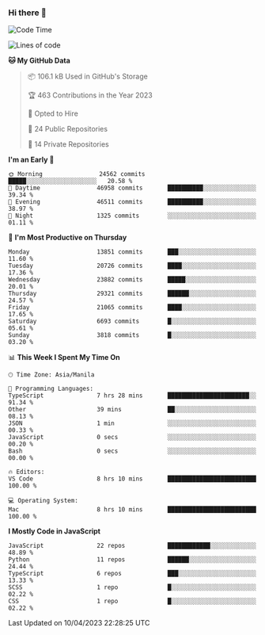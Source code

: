 ### Hi there 👋

<!--START_SECTION:waka-->
![Code Time](http://img.shields.io/badge/Code%20Time-182%20hrs%2014%20mins-blue)

![Lines of code](https://img.shields.io/badge/From%20Hello%20World%20I%27ve%20Written-55.6%20million%20lines%20of%20code-blue)

**🐱 My GitHub Data** 

> 📦 106.1 kB Used in GitHub's Storage 
 > 
> 🏆 463 Contributions in the Year 2023
 > 
> 💼 Opted to Hire
 > 
> 📜 24 Public Repositories 
 > 
> 🔑 14 Private Repositories 
 > 
**I'm an Early 🐤** 

```text
🌞 Morning                24562 commits       █████░░░░░░░░░░░░░░░░░░░░   20.58 % 
🌆 Daytime                46958 commits       ██████████░░░░░░░░░░░░░░░   39.34 % 
🌃 Evening                46511 commits       ██████████░░░░░░░░░░░░░░░   38.97 % 
🌙 Night                  1325 commits        ░░░░░░░░░░░░░░░░░░░░░░░░░   01.11 % 
```
📅 **I'm Most Productive on Thursday** 

```text
Monday                   13851 commits       ███░░░░░░░░░░░░░░░░░░░░░░   11.60 % 
Tuesday                  20726 commits       ████░░░░░░░░░░░░░░░░░░░░░   17.36 % 
Wednesday                23882 commits       █████░░░░░░░░░░░░░░░░░░░░   20.01 % 
Thursday                 29321 commits       ██████░░░░░░░░░░░░░░░░░░░   24.57 % 
Friday                   21065 commits       ████░░░░░░░░░░░░░░░░░░░░░   17.65 % 
Saturday                 6693 commits        █░░░░░░░░░░░░░░░░░░░░░░░░   05.61 % 
Sunday                   3818 commits        █░░░░░░░░░░░░░░░░░░░░░░░░   03.20 % 
```


📊 **This Week I Spent My Time On** 

```text
🕑︎ Time Zone: Asia/Manila

💬 Programming Languages: 
TypeScript               7 hrs 28 mins       ███████████████████████░░   91.34 % 
Other                    39 mins             ██░░░░░░░░░░░░░░░░░░░░░░░   08.13 % 
JSON                     1 min               ░░░░░░░░░░░░░░░░░░░░░░░░░   00.33 % 
JavaScript               0 secs              ░░░░░░░░░░░░░░░░░░░░░░░░░   00.20 % 
Bash                     0 secs              ░░░░░░░░░░░░░░░░░░░░░░░░░   00.00 % 

🔥 Editors: 
VS Code                  8 hrs 10 mins       █████████████████████████   100.00 % 

💻 Operating System: 
Mac                      8 hrs 10 mins       █████████████████████████   100.00 % 
```

**I Mostly Code in JavaScript** 

```text
JavaScript               22 repos            ████████████░░░░░░░░░░░░░   48.89 % 
Python                   11 repos            ██████░░░░░░░░░░░░░░░░░░░   24.44 % 
TypeScript               6 repos             ███░░░░░░░░░░░░░░░░░░░░░░   13.33 % 
SCSS                     1 repo              █░░░░░░░░░░░░░░░░░░░░░░░░   02.22 % 
CSS                      1 repo              █░░░░░░░░░░░░░░░░░░░░░░░░   02.22 % 
```




 Last Updated on 10/04/2023 22:28:25 UTC
<!--END_SECTION:waka-->
